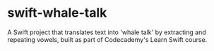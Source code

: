 # swift-whale-talk
A Swift project that translates text into 'whale talk' by extracting and repeating vowels, built as part of Codecademy's Learn Swift course.
